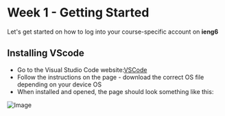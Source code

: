 # Week 1 - Getting Started 

Let's get started on how to log into your course-specific account on **ieng6**

## Installing VScode

* Go to the Visual Studio Code website:[VSCode](https://code.visualstudio.com/)
* Follow the instructions on the page - download the correct OS file depending on your device OS
* When installed and opened, the page should look something like this: 

![Image](http://url/a.png)

